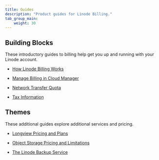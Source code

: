 ```yaml
---
title: Guides
description: "Product guides for Linode Billing."
tab_group_main:
    weight: 30
---
```


## Building Blocks

These introductory guides to billing help get you up and running with your Linode account.

- [How Linode Billing Works](/docs/platform/billing-and-support/how-linode-billing-works/)

- [Manage Billing in Cloud Manager](/docs/platform/billing-and-support/manage-billing-in-cloud-manager/)

- [Network Transfer Quota](/docs/platform/billing-and-support/network-transfer-quota/)

- [Tax Information](/docs/platform/billing-and-support/tax-information/)

## Themes

These additional guides explore additional services and pricing.

- [Longview Pricing and Plans](/docs/platform/longview/pricing/)

- [Object Storage Pricing and Limitations](/docs/platform/object-storage/pricing-and-limitations/)

- [The Linode Backup Service](/docs/platform/disk-images/linode-backup-service/)
